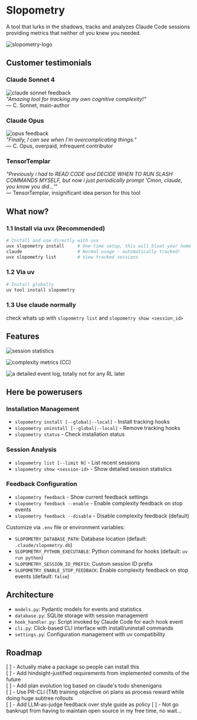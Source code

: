 # Slopometry

A tool that lurks in the shadows, tracks and analyzes Claude Code sessions providing metrics that neither of you knew you needed.

![slopometry-logo](assets/slopometry-logo.jpg)  


## Customer testimonials

### Claude Sonnet 4
![claude sonnet feedback](assets/sonnet.png)  
*"Amazing tool for tracking my own cognitive complexity!"*  
— C. Sonnet, main-author

### Claude Opus  
![opus feedback](assets/opus.png)  
*"Finally, I can see when I'm overcomplicating things."*  
— C. Opus, overpaid, infrequent contributor

### TensorTemplar
*"Previously i had to READ CODE and DECIDE WHEN TO RUN SLASH COMMANDS MYSELF, but now i just periodically prompt 'Cmon, claude, you know you did...'"*  
— TensorTemplar, insignificant idea person for this tool

## What now?

### 1.1 Install via uvx (Recommended)
```bash
# Install and use directly with uvx
uvx slopometry install     # One-time setup, this will bloat your home .claude directory
claude                     # Normal usage - automatically tracked!
uvx slopometry list        # View tracked sessions
```

### 1.2 Via uv
```bash
# Install globally
uv tool install slopometry
```

### 1.3 Use claude normally
check whats up with `slopometry list` and `slopometry show <session_id>`

## Features

![session statistics](assets/session-stat.png)  

![complexity metrics (CC)](assets/cc.png)  

![a detailed event log, totally not for any RL later](assets/log.png)  


## Here be powerusers

### Installation Management
- `slopometry install [--global|--local]` - Install tracking hooks
- `slopometry uninstall [--global|--local]` - Remove tracking hooks
- `slopometry status` - Check installation status

### Session Analysis  
- `slopometry list [--limit N]` - List recent sessions
- `slopometry show <session-id>` - Show detailed session statistics

### Feedback Configuration
- `slopometry feedback` - Show current feedback settings
- `slopometry feedback --enable` - Enable complexity feedback on stop events
- `slopometry feedback --disable` - Disable complexity feedback (default)


Customize via `.env` file or environment variables:

- `SLOPOMETRY_DATABASE_PATH`: Database location (default: `.claude/slopometry.db`)
- `SLOPOMETRY_PYTHON_EXECUTABLE`: Python command for hooks (default: `uv run python`)
- `SLOPOMETRY_SESSION_ID_PREFIX`: Custom session ID prefix
- `SLOPOMETRY_ENABLE_STOP_FEEDBACK`: Enable complexity feedback on stop events (default: `false`)

## Architecture

- `models.py`: Pydantic models for events and statistics
- `database.py`: SQLite storage with session management
- `hook_handler.py`: Script invoked by Claude Code for each hook event
- `cli.py`: Click-based CLI interface with install/uninstall commands
- `settings.py`: Configuration management with uv compatibility

## Roadmap

[ ] - Actually make a package so people can install this  
[ ] - Add hindsight-justified requirements from implemented commits of the future  
[ ] - Add plan evolution log based on claude's todo shenenigans  
[ ] - Use PR-CLI (TM) training objective on plans as process reward while doing huge subtree rollouts  
[ ] - Add LLM-as-judge feedback over style guide as policy
[ ] - Not go bankrupt from having to maintain open source in my free time, no wait...